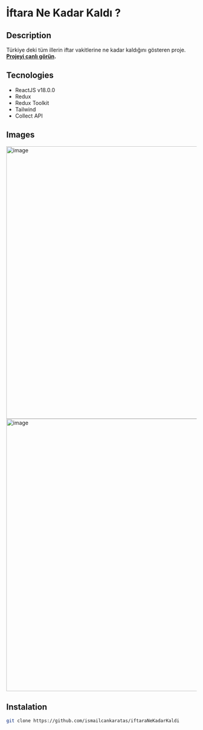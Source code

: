 # İftara Ne Kadar Kaldı ? 

## Description
Türkiye deki tüm illerin iftar vakitlerine ne kadar kaldığını gösteren proje. **[Projeyi canlı görün](https://ismailcankaratas.com.tr/iftaraNeKadarKaldi/).**

## Tecnologies
- ReactJS v18.0.0
- Redux
- Redux Toolkit
- Tailwind
- Collect API

## Images

<img width="719" alt="image" src="https://github.com/ismailcankaratas/iftaraNeKadarKaldi/assets/64715337/5cc94805-7a0b-4fe0-a28e-75a1905349a1">
<img width="719" alt="image" src="https://github.com/ismailcankaratas/iftaraNeKadarKaldi/assets/64715337/cf8ae33c-2c6f-42e7-a203-bde001ac7d5e">

## Instalation

```sh
git clone https://github.com/ismailcankaratas/iftaraNeKadarKaldi
```
